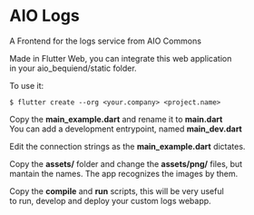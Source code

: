 # AIO Logs
A Frontend for the logs service from AIO Commons

Made in Flutter Web, you can integrate this web application  
in your aio_bequiend/static folder.

To use it:  

```
$ flutter create --org <your.company> <project.name>
```

Copy the **main_example.dart** and rename it to **main.dart**  
You can add a development entrypoint, named **main_dev.dart**  

Edit the connection strings as the **main_example.dart** dictates.

Copy the **assets/** folder and change the **assets/png/** files, but  
mantain the names. The app recognizes the images by them.

Copy the **compile** and **run** scripts, this will be very useful  
to run, develop and deploy your custom logs webapp.